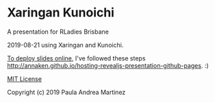 # Xaringan Kunoichi
A presentation for RLadies Brisbane 

2019-08-21 using Xaringan and Kunoichi.

[To deploy slides online](https://github.com/yihui/xaringan/wiki/Deploy-Slides-Online), I've followed these steps http://annaken.github.io/hosting-revealjs-presentation-github-pages. :)


[MIT License](LICENSE.md)

Copyright (c) 2019 Paula Andrea Martinez


